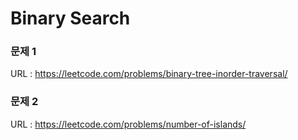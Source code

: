 # Binary Search

### 문제 1
URL : https://leetcode.com/problems/binary-tree-inorder-traversal/

### 문제 2
URL : https://leetcode.com/problems/number-of-islands/
